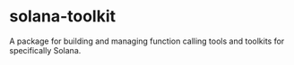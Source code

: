 # solana-toolkit
A package for building and managing function calling tools and toolkits for specifically Solana.

